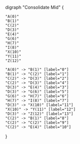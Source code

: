 digraph "Consolidate Mid" {

    "A(0)"
    "B(1)"
    "C(2)"
    "D(3)"
    "E(4)"
    "G(6)"
    "H(7)"
    "I(8)"
    "X(10)"
    "Y(11)"
    "Z(12)"

    "A(0)" -> "B(1)" [label="0"]
    "B(1)" -> "C(2)" [label="1"]
    "C(2)" -> "D(3)" [label="2"]
    "C(2)" -> "D(3)" [label="4"]
    "D(3)" -> "E(4)" [label="3"]
    "D(3)" -> "G(6)" [label="5"]
    "G(6)" -> "H(7)" [label="6"]
    "H(7)" -> "I(8)" [label="7"]
    "D(3)" -> "X(10)" [label="11"]
    "X(10)" -> "Y(11)" [label="12"]
    "D(3)" -> "Z(12)" [label="13"]
    "C(2)" -> "B(1)" [label="8"]
    "C(2)" -> "C(2)" [label="9"]
    "C(2)" -> "E(4)" [label="10"]

}
